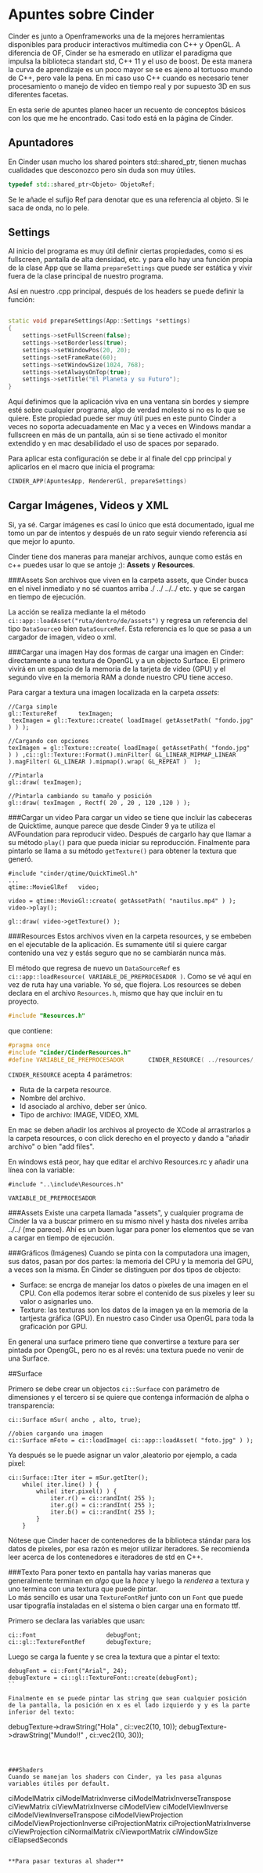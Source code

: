 Apuntes sobre Cinder
====================

Cinder es junto a Openframeworks una de la mejores herramientas disponibles para producir interactivos multimedia con C++ y OpenGL. A diferencia de OF, Cinder se ha esmerado en utilizar el paradigma que impulsa la biblioteca standart std, C++ 11 y el uso de boost. De esta manera la curva de aprendizaje es un poco mayor se se es ajeno al tortuoso mundo de C++, pero vale la pena. En mi caso uso C++ cuando es necesario tener procesamiento o manejo de video en tiempo real y por supuesto 3D en sus diferentes facetas.


En esta serie de apuntes planeo hacer un recuento de conceptos básicos con los que me he encontrado. Casi todo está en la página de Cinder.


Apuntadores
-----------
En Cinder usan mucho los shared pointers std::shared_ptr, tienen muchas cualidades que desconozco pero sin duda son muy útiles.

```c++
typedef std::shared_ptr<Objeto> ObjetoRef;
```
Se le añade el sufijo Ref para denotar que es una referencia al objeto. Si le saca de onda, no lo pele.


Settings
--------
Al inicio del programa es muy útil definir ciertas propiedades, como si es fullscreen, pantalla de alta densidad, etc. y para ello hay una función propia de la clase App que se llama `prepareSettings` que puede ser estática y vivir fuera de la clase principal de nuestro programa. 

Así en nuestro .cpp principal, después de los headers se puede definir la función:

```c++

static void prepareSettings(App::Settings *settings)
{
    settings->setFullScreen(false);
	settings->setBorderless(true);
	settings->setWindowPos(20, 20);
	settings->setFrameRate(60);
	settings->setWindowSize(1024, 768);    
    settings->setAlwaysOnTop(true);
	settings->setTitle("El Planeta y su Futuro");
}

```

Aquí definimos que la aplicación viva en una ventana sin bordes y siempre esté sobre cualquier programa, algo de verdad molesto si no es lo que se quiere. Este propiedad puede ser muy útil pues en este punto Cinder a veces no soporta adecuadamente en Mac y a veces en Windows mandar a fullscreen en más de un pantalla, aún si se tiene activado el monitor extendido y en mac desabilidado el uso de spaces por separado.


Para aplicar esta configuración se debe ir al finale del cpp principal y aplicarlos en el macro que inicia el programa:

```c++
CINDER_APP(ApuntesApp, RendererGl, prepareSettings)
```

Cargar Imágenes, Videos y XML
-----------------------------
Si, ya sé. Cargar imágenes es casí lo único que está documentado, igual me tomo un par de intentos y después de un rato seguir viendo referencia así que mejor lo apunto.

Cinder tiene dos maneras para manejar archivos, aunque como estás en c++ puedes usar lo que se antoje ;): 
**Assets** y **Resources**.  

###Assets
Son archivos que viven en la carpeta assets, que Cinder busca en el nivel inmediato y no sé cuantos arriba ./ ../ ../../ etc.  y que se cargan en tiempo de ejecución.

La acción se realiza mediante la el método `ci::app::loadAsset("ruta/dentro/de/assets")` y regresa un referencia del tipo `DataSource`o bien `DataSourceRef`. Esta referencia es lo que se pasa a un cargador de imagen, video o xml.

###Cargar una imagen
Hay dos formas de cargar una imagen en Cinder: directamente a una textura de OpenGL y a un objecto Surface. El primero vivirá en un espacio de la memoria de la tarjeta de video (GPU) y el segundo vive en la memoria RAM a donde nuestro CPU tiene acceso.

Para cargar a textura una imagen localizada en la carpeta *assets*: 
```
//Carga simple
gl::TextureRef      texImagen;
 texImagen = gl::Texture::create( loadImage( getAssetPath( "fondo.jpg" ) ) );

//Cargando con opciones
texImagen = gl::Texture::create( loadImage( getAssetPath( "fondo.jpg" ) ) ,ci::gl::Texture::Format().minFilter( GL_LINEAR_MIPMAP_LINEAR ).magFilter( GL_LINEAR ).mipmap().wrap( GL_REPEAT )  );

//Pintarla
gl::draw( texImagen);

//Pintarla cambiando su tamaño y posición
gl::draw( texImagen , Rectf( 20 , 20 , 120 ,120 ) );

```

###Cargar un video
Para cargar un video se tiene que incluir las cabeceras de Quicktime, aunque parece que desde Cinder 9 ya te utiliza el AVFoundation para reproducir video. Después de cargarlo hay que llamar a su método ```play()``` para que pueda iniciar su reproducción.
Finalmente para pintarlo se llama a su método ```getTexture()``` para obtener la textura que generó.

```
#include "cinder/qtime/QuickTimeGl.h"
...
qtime::MovieGlRef   video;

video = qtime::MovieGl::create( getAssetPath( "nautilus.mp4" ) );
video->play();

gl::draw( video->getTexture() );

```




###Resources
Estos archivos viven en la carpeta resources, y se embeben en el ejecutable de la aplicación. Es sumamente útil si quiere cargar contenido una vez y estás seguro que no se cambiarán nunca más. 

El método que regresa de nuevo un `DataSourceRef` es `ci::app::loadResource( VARIABLE_DE_PREPROCESADOR )`. Como se vé aquí en vez de ruta hay una variable. Yo sé, que flojera.  Los resources se deben declara en el archivo `Resources.h`, mismo que hay que incluir en tu proyecto.

```c++
#include "Resources.h"
```
que contiene:
```c++
#pragma once
#include "cinder/CinderResources.h"
#define VARIABLE_DE_PREPROCESADOR		CINDER_RESOURCE( ../resources/, image_prueba.png, 1, IMAGE )
```
`CINDER_RESOURCE` acepta 4 parámetros:
- Ruta de la carpeta resource.
- Nombre del archivo.
- Id asociado al archivo, deber ser único.
- Tipo de archivo: IMAGE, VIDEO, XML

En mac se deben añadir los archivos al proyecto de XCode al arrastrarlos a la carpeta resources, o con click derecho en el proyecto y dando a "añadir archivo" o bien "add files".

En windows  está peor, hay que editar el archivo Resources.rc y añadir una línea con la variable:

```
#include "..\include\Resources.h"

VARIABLE_DE_PREPROCESADOR
```

###Assets
Existe una carpeta llamada "assets", y cualquier programa de Cinder la va a  buscar primero en su mismo nivel y hasta dos niveles arriba ../../ (me parece). Ahí es un buen lugar para poner los elementos que se van a cargar en tiempo de ejecución.

###Gráficos (Imágenes)
Cuando se pinta con la computadora una imagen, sus datos, pasan por dos partes: la memoria del CPU y la memoria del GPU, a veces son la misma. En Cinder se distinguen por dos tipos de objecto:

- Surface: se encrga de manejar los datos o pixeles de una imagen en el CPU. Con ella podemos iterar sobre el contenido de sus pixeles y leer su valor o asignarles uno.
- Texture: las texturas son los datos de la imagen ya en la memoria de la tartjesta gráfica (GPU). En nuestro caso Cinder usa OpenGL para toda la graficación por GPU.

En general una surface primero tiene que convertirse a texture para ser pintada por OpengGL, pero no es al revés: una textura puede no venir de una Surface.


##Surface

Primero se debe crear un objectos `ci::Surface` con parámetro de dimensiones y el tercero si se quiere que contenga información de alpha o transparencia:

```
ci::Surface mSur( ancho , alto, true);

//obien cargando una imagen
ci::Surface mFoto = ci::loadImage( ci::app::loadAsset( "foto.jpg" ) );

```
Ya después se le puede asignar un valor ,aleatorio por ejemplo, a cada pixel: 
```
ci::Surface::Iter iter = mSur.getIter();
    while( iter.line() ) {
        while( iter.pixel() ) {
            iter.r() = ci::randInt( 255 );
            iter.g() = ci::randInt( 255 );
            iter.b() = ci::randInt( 255 );
        }
    }
```
Nótese que Cinder hacer de contenedores de la biblioteca stándar para los datos de pixeles, por esa razón es mejor utilizar iteradores. Se recomienda leer acerca de los contenedores e iteradores de std en C++. 








###Texto
Para poner texto en pantalla hay varias maneras que generalmente terminan en *algo* que la *hace* y luego la *renderea* a textura y uno termina con una textura que puede pintar.  
Lo más sencillo es usar una `TextureFontRef` junto con un `Font` que puede usar tipografía instaladas en el sistema o bien cargar una en formato ttf.

Primero se declara las variables que usan:
```
ci::Font					debugFont;
ci::gl::TextureFontRef      debugTexture;

```

Luego se carga la fuente y se crea la textura que a pintar el texto:
```
debugFont = ci::Font("Arial", 24);
debugTexture = ci::gl::TextureFont::create(debugFont);
``

Finalmente en se puede pintar las string que sean cualquier posición de la pantalla, la posición en x es el lado izquierdo y y es la parte inferior del texto:
```
debugTexture->drawString("Hola" , ci::vec2(10, 10));
debugTexture->drawString("Mundo!!" , ci::vec2(10, 30));
```



###Shaders
Cuando se manejan los shaders con Cinder, ya les pasa algunas variables útiles por default.

```
ciModelMatrix
ciModelMatrixInverse
ciModelMatrixInverseTranspose
ciViewMatrix
ciViewMatrixInverse
ciModelView
ciModelViewInverse
ciModelViewInverseTranspose
ciModelViewProjection
ciModelViewProjectionInverse
ciProjectionMatrix
ciProjectionMatrixInverse
ciViewProjection
ciNormalMatrix
ciViewportMatrix
ciWindowSize
ciElapsedSeconds
```

**Para pasar texturas al shader**





